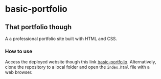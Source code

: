# basic-portfolio
## That portfolio though
A a professional portfolio site built with HTML and CSS.

### How to use
Access the deployed website though this link [basic-portfolio](https://robjpar.github.io/basic-portfolio). Alternatively, clone the repository to a local folder and open the `index.html` file with a web browser.